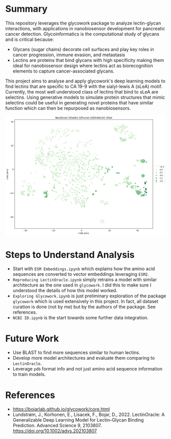 # Summary

This repository leverages the glycowork package to analyze lectin-glycan interactions, with applications in nanobiosensor development for pancreatic cancer detection. Glycoinformatics is the computational study of glycans and is critical because:

 - Glycans (sugar chains) decorate cell surfaces and play key roles in cancer progression, immune evasion, and metastasis
 - Lectins are proteins that bind glycans with high specificity making them ideal for nanobiosensor design where lectins act as biorecognition elements to capture cancer-associated glycans.

This project aims to analyse and apply glycowork's deep learning models to find lectins that are specific to CA 19-9 with the sialyl-lewis A (sLeA) motif. Currently, the most well understood class of lectins that bind to sLeA are selectins. Using generative models to simulate protein structures that mimic selectins could be useful in generating novel proteins that have similar function which can then be repurposed as nanobiosensors.

![Binding Plot](figures/binding.png)

# Steps to Understand Analysis 

- Start with `ESM Embeddings.ipynb` which explains how the amino acid sequences are converted to vector embeddings leveraging `ESM2`.
- `Reproducing LectinOracle.ipynb` simply retrains a model with similar architecture as the one used in `glycowork`. I did this to make sure I understood the details of how this model worked.
- `Exploring Glycowork.ipynb` is just preliminary exploration of the package `glycowork` which is used extensively in this project. In fact, all dataset curation is done (not by me) but by the authors of the package. See references.
- `NCBI ID.ipynb` is the start towards some further data integration.

# Future Work
- Use BLAST to find more sequences similar to human lectins.
- Develop more model architectures and evaluate them comparing to `LectinOracle`.
- Leverage `pdb` format info and not just amino acid sequence information to train models. 

# References 
-  https://bojarlab.github.io/glycowork/core.html
-  Lundstrøm, J., Korhonen, E., Lisacek, F., Bojar, D., 2022. LectinOracle: A Generalizable Deep Learning Model for Lectin–Glycan Binding Prediction. Advanced Science 9, 2103807. https://doi.org/10.1002/advs.202103807
